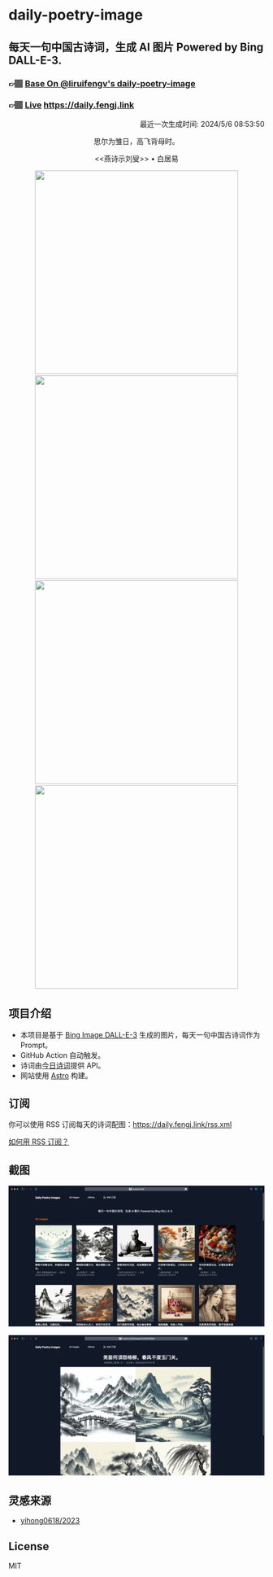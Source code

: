 
# daily-poetry-image

## 每天一句中国古诗词，生成 AI 图片 Powered by Bing DALL-E-3.

### 👉🏽 [Base On @liruifengv's daily-poetry-image](https://github.com/liruifengv/daily-poetry-image)

### 👉🏽 [Live](https://daily.fengj.link) https://daily.fengj.link

<p align="right">
  最近一次生成时间: 2024/5/6 08:53:50
</p>
<p align="center">
思尔为雏日，高飞背母时。
</p>
<p align="center">
<<燕诗示刘叟>> • 白居易
</p>
<p align="center">
<img src="https://tse3.mm.bing.net/th/id/OIG2.nQHHqQJkva3tL5FfKFmd" height="400" width="400" />
<img src="https://tse3.mm.bing.net/th/id/OIG2..sBSuPM9EDWq14ANoMrE" height="400" width="400" />
<img src="https://tse3.mm.bing.net/th/id/OIG2.l5e_rtlI6brUlMQnTPM1" height="400" width="400" />
<img src="https://tse3.mm.bing.net/th/id/OIG2.tSMXnhSc_G5G0FTi6viu" height="400" width="400" />
</p>

## 项目介绍

-   本项目是基于 [Bing Image DALL-E-3](https://www.bing.com/images/create) 生成的图片，每天一句中国古诗词作为 Prompt。
-   GitHub Action 自动触发。
-   诗词由[今日诗词](https://www.jinrishici.com/)提供 API。
-   网站使用 [Astro](https://astro.build) 构建。

## 订阅

你可以使用 RSS 订阅每天的诗词配图：https://daily.fengj.link/rss.xml

[如何用 RSS 订阅？](https://zhuanlan.zhihu.com/p/55026716)

## 截图

![图片列表](./screenshots/Snipaste_2023-12-28_21-00-26.png)

![图片详情](./screenshots/Snipaste_2023-12-28_21-00-53.png)

## 灵感来源

-   [yihong0618/2023](https://github.com/yihong0618/2023)

## License

MIT
